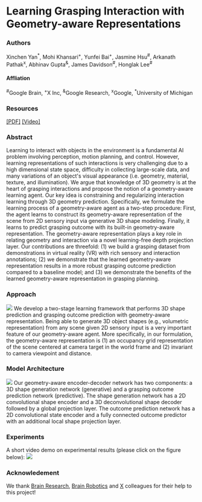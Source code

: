 # Learning Grasping Interaction with Geometry-aware Representations
### Authors
Xinchen Yan<sup>*</sup>, Mohi Khansari<sup>+</sup>, Yunfei Bai<sup>+</sup>, Jasmine Hsu<sup>#</sup>, Arkanath Pathak<sup>x</sup>,
Abhinav Gupta<sup>&</sup>, James Davidson<sup>#</sup>, Honglak Lee<sup>#</sup>

#### Affliation
<sup>#</sup>Google Brain, 
<sup>+</sup>X Inc, 
<sup>&</sup>Google Research, 
<sup>x</sup>Google, 
<sup>*</sup>University of Michigan

### Resources
[[PDF]](https://arxiv.org/pdf/1708.07303.pdf) [[Video]](https://youtu.be/ii7CuDZlxZs)

### Abstract

Learning to interact with objects in the environment is a fundamental AI problem involving perception, motion planning, and control. 
However, learning representations of such interactions is very challenging due to a high dimensional state space, difficulty in collecting large-scale data, and many variations of an object's visual appearance (i.e. geometry, material, texture, and illumination).
We argue that knowledge of 3D geometry is at the heart of grasping interactions and propose the notion of a geometry-aware learning agent. 
Our key idea is constraining and regularizing interaction learning through 3D geometry prediction.
Specifically, we formulate the learning process of a geometry-aware agent as a two-step procedure: 
First, the agent learns to construct its geometry-aware representation of the scene from 2D sensory input via generative 3D shape modeling.
Finally, it learns to predict grasping outcome with its built-in geometry-aware representation. 
The geometry-aware representation plays a key role in relating geometry and interaction via a novel learning-free depth projection layer. 
Our contributions are threefold: 
(1) we build a grasping dataset from demonstrations in virtual reality (VR) with rich sensory and interaction annotations; 
(2) we demonstrate that the learned geometry-aware representation results in a more robust grasping outcome prediction compared to a baseline model; and 
(3) we demonstrate the benefits of the learned geometry-aware representation in grasping planning.

### Approach
[<img src="https://umich.box.com/shared/static/qendrl1zuaptuhqmewv2x6senlpt541w.png">](https://umich.box.com/shared/static/qendrl1zuaptuhqmewv2x6senlpt541w.png)
We develop a two-stage learning framework that performs 3D shape prediction and grasping outcome prediction with geometry-aware representation. Being able to generate 3D object shapes (e.g., volumetric representation) from any scene given 2D sensory input is a very important feature of our geometry-aware agent. More specifically, in our formulation, the geometry-aware representation is (1) an occupancy grid representation of the scene centered at camera target in the world frame and (2) invariant to camera viewpoint and distance.

### Model Architecture
[<img src="https://umich.box.com/shared/static/bhs5v3ss7rpl146d73hjjgdkes1mx6y9.png">](https://umich.box.com/shared/static/bhs5v3ss7rpl146d73hjjgdkes1mx6y9.png)
Our geometry-aware encoder-decoder network has two components: a 3D shape generation network (generative) and a grasping outcome prediction network (predictive).
The shape generation network has a 2D convolutional shape encoder and a 3D deconvolutional shape decoder followed by a global projection layer.
The outcome prediction network has a 2D convolutional state encoder and a fully connected outcome predictor with an additional local shape projection layer. 

### Experiments
A short video demo on experimental results (please click on the figure below): 
[<img src="https://umich.box.com/shared/static/wabu23cu6kj04qj8ofo6h5rqy7p4detb.png">](https://youtu.be/ii7CuDZlxZs)

### Acknowledement
We thank [Brain Research](https://research.google.com/teams/brain/machine-learning/), [Brain Robotics](https://research.google.com/teams/brain/robotics/) and [X](https://x.company/) colleagues for their help to this project!
